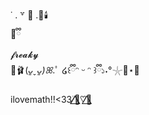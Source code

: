 ˙ . ꒷ 🍰 .🦢🕯️  
🧸ྀི   
𝓯𝓻𝓮𝓪𝓴𝔂  
🎀🩰(*ᴗ͈ˬᴗ͈)ꕤ*.ﾟ ໒꒰ྀིᵔ ᵕ ᵔ ꒱ྀི১˖°𓇼🌊⋆🐚  

ilovemath!!<33࣪  🦋⃤♡⃤🌈⃤
<!---
stock-baubau/stock-baubau is a ✨ special ✨ repository because its `README.md` (this file) appears on your GitHub profile.
You can click the Preview link to take a look at your changes.
--->
